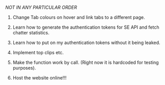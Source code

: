 *NOT IN ANY PARTICULAR ORDER*

1) Change Tab colours on hover and link tabs to a different page.

2) Learn how to generate the authentication tokens for SE API and fetch chatter statistics.

3) Learn how to put on my authentication tokens without it being leaked.

4) Implement top clips etc.

5) Make the function work by call. (Right now it is hardcoded for testing purposes).

6) Host the website online!!!
